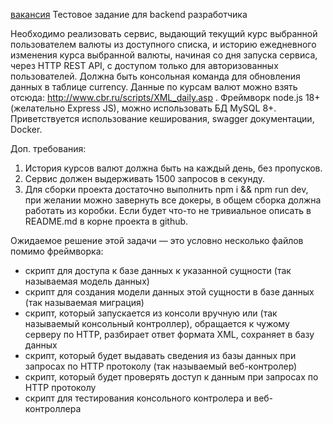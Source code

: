 [вакансия](https://ufa.hh.ru/vacancy/108752137)
Тестовое задание для backend разработчика

Необходимо реализовать сервис, выдающий текущий курс выбранной пользователем валюты из доступного списка, и историю ежедневного изменения курса выбранной валюты, начиная со дня запуска сервиса, через HTTP REST API, с доступом только для авторизованных пользователей. Должна быть консольная команда для обновления данных в таблице currency. Данные по курсам валют можно взять отсюда: http://www.cbr.ru/scripts/XML_daily.asp .
Фреймворк node.js 18+ (желательно Express JS), можно использовать БД MySQL 8+. Приветствуется использование кеширования, swagger документации, Docker.

Доп. требования:
1. История курсов валют должна быть на каждый день, без пропусков.
2. Сервис должен выдерживать 1500 запросов в секунду.
3. Для сборки проекта достаточно выполнить npm i && npm run dev, при желании можно завернуть все докеры, в общем сборка должна работать из коробки. Если будет что-то не тривиальное описать в README.md в корне проекта в github.

Ожидаемое решение этой задачи — это условно несколько файлов помимо фреймворка:

- скрипт для доступа к базе данных к указанной сущности (так называемая модель данных)
- скрипт для создания модели данных этой сущности в базе данных (так называемая миграция)
- скрипт, который запускается из консоли вручную или (так называемый консольный контроллер), обращается к чужому серверу по HTTP, разбирает ответ формата XML, сохраняет в базу данных
- скрипт, который будет выдавать сведения из базы данных при запросах по HTTP протоколу (так называемый веб-контролер)
- скрипт, который будет проверять доступ к данным при запросах по HTTP протоколу
- скрипт для тестирования консольного контролера и веб-контроллера
